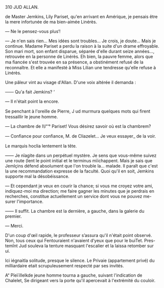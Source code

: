 310 JUD ALLAN.

de Master Jemkins, Lily Pariset, qu'en arrivant en Amérique, je pensais être
la mere infortunée de ma bien-aimée Linérès.

— Ne le pensez-vous plus‘!

— Je n'en sais rien... Mes idées sont troubles... Je crois, je doute...
Mais je continue. Madame Pariset a perdu la raison à la suite d'un drame
effroyable. Son mari mort, son enfant disparue, séparée d'elle durant seize
années..., retrouvée en la personne de Linérès. Eh bien, la pauvre femme,
alors que ma ﬁancée s'est trouvée en sa présence, a obstinément refusé de
la reconnaître. Et elle a manifesté à Miss Lilian une tendresse qu'elle refuse
à Linérès.

Une pâleur vint au visage d'Allan. D'une voix altérée il demanda :

—— Qu'a fait Jemkins? ‘

— Il n'était point la encore.

Se penchant à l'oreille de Pierre, J ud murmura quelques mots qui ﬁrent
tressaillir le jeune homme.

— La chambre de l\l“‘° Pariset! Vous désirez savoir où est la chambrem?

— Conﬁance pour conﬁance, M. de Cliazelet... Je veux essayer_ de la voir.

Le marquis hoclia lentement la tête.

—— Je nïagite dans un perpétuel mystère. Je sens que vous-même suivez
une route (lent le point initial et le terminus mïichappent. Mais je sais que
Jemlçins défend absolument que l'on trouble la... malade. Il paraît que c'est
la une recommandation expresse de la faculté. Quoi qu'il en soit, Jemkins
supporte mal la désobéissance.

— Et cependant je veux en courir la chance; si vous me croyez votre
ami, indiquez-moi ma direction; me faire gagner les minutes que je perdrais
en recherches, constitue actuellement un service dont vous ne pouvez me-
surer l'importance.

—— Il suffit. La chambre est la dernière, a gauche, dans la galerie du
premier.

— Merci.

D'un coup d'œil rapide, le professeur s’assura qu'il n'était point observé.
Non, tous ceux qui Fentouraient n'avaient d’yeux que pour le buiTet. Pres-
temînt Jud souleva la tenture masquant l'escalier et la laissa retomber
sur ui.

Ici iégnaitla solitude, presque le silence. Le Privaie (appartement privé)
du milliardaire etait scrupuleusement respecté par ses invités.

A“ Pïeïïllelkde jeune homme tourna a gauche, suivant l'indication de
Chalelet, Se dirigeant vers la porte qu'il apercevait à l'extrémité du couloir.


